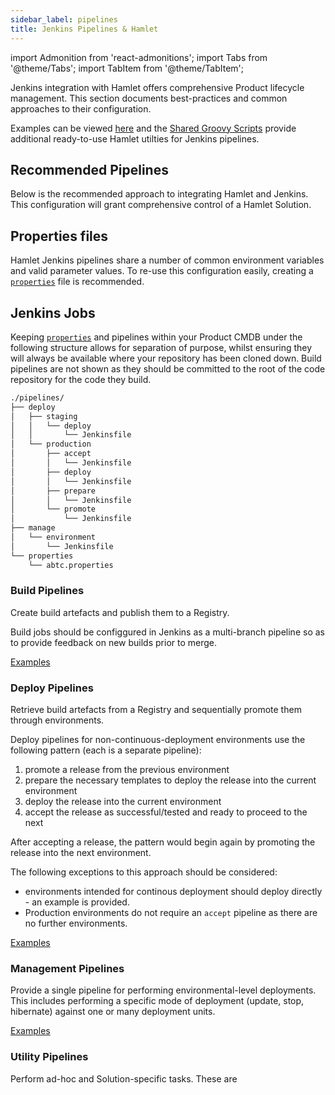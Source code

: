 ```yaml
---
sidebar_label: pipelines
title: Jenkins Pipelines & Hamlet
---
```

import Admonition from 'react-admonitions';
import Tabs from '@theme/Tabs';
import TabItem from '@theme/TabItem';

Jenkins integration with Hamlet offers comprehensive Product lifecycle management. This section documents best-practices and common approaches to their configuration.

Examples can be viewed [here](../examplelibrary/index) and the [Shared Groovy Scripts](../scriptlibrary/index) provide additional ready-to-use Hamlet utilties for Jenkins pipelines.

## Recommended Pipelines
Below is the recommended approach to integrating Hamlet and Jenkins. This configuration will grant comprehensive control of a Hamlet Solution.

## Properties files
Hamlet Jenkins pipelines share a number of common environment variables and valid parameter values. To re-use this configuration easily, creating a [`properties`](examplelibrary/examples/properties/properties) file is recommended.

## Jenkins Jobs
Keeping [`properties`](../../../examplelibrary/examples/properties/properties) and pipelines within your Product CMDB under the following structure allows for separation of purpose, whilst ensuring they will always be available where your repository has been cloned down. Build pipelines are not shown as they should be committed to the root of the code repository for the code they build.

```sh
./pipelines/
├── deploy
│   ├── staging
│   │   └── deploy
│   │       └── Jenkinsfile
│   └── production
│       ├── accept
│       │   └── Jenkinsfile
│       ├── deploy
│       │   └── Jenkinsfile
│       ├── prepare
│       │   └── Jenkinsfile
│       └── promote
│           └── Jenkinsfile
├── manage
│   └── environment
│       └── Jenkinsfile
└── properties
    └── abtc.properties
```

### Build Pipelines
Create build artefacts and publish them to a Registry.

Build jobs should be configgured in Jenkins as a multi-branch pipeline so as to provide feedback on new builds prior to merge.

[Examples](../examplelibrary/index#build)

### Deploy Pipelines
Retrieve build artefacts from a Registry and sequentially promote them through environments.

Deploy pipelines for non-continuous-deployment environments use the following pattern (each is a separate pipeline):

1. promote a release from the previous environment
2. prepare the necessary templates to deploy the release into the current environment
3. deploy the release into the current environment
4. accept the release as successful/tested and ready to proceed to the next

After accepting a release, the pattern would begin again by promoting the release into the next environment.

The following exceptions to this approach should be considered:
* environments intended for continous deployment should deploy directly - an example is provided.
* Production environments do not require an `accept` pipeline as there are no further environments.

[Examples](../examplelibrary/index#deploy)

### Management Pipelines
Provide a single pipeline for performing environmental-level deployments. This includes performing a specific mode of deployment (update, stop, hibernate) against one or many deployment units.

[Examples](../examplelibrary/index#manage)

### Utility Pipelines
Perform ad-hoc and Solution-specific tasks. These are 